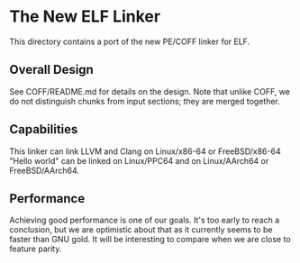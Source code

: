 The New ELF Linker
==================
This directory contains a port of the new PE/COFF linker for ELF.

Overall Design
--------------
See COFF/README.md for details on the design. Note that unlike COFF, we do not
distinguish chunks from input sections; they are merged together.

Capabilities
------------
This linker can link LLVM and Clang on Linux/x86-64 or FreeBSD/x86-64
"Hello world" can be linked on Linux/PPC64 and on Linux/AArch64 or
FreeBSD/AArch64.

Performance
-----------
Achieving good performance is one of our goals. It's too early to reach a
conclusion, but we are optimistic about that as it currently seems to be faster
than GNU gold. It will be interesting to compare when we are close to feature
parity.
